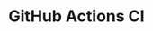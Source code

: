 # GitHub Actions CI


















































































































































































































































































































































































































































































































































































































































































































































































































































































































































































































































































































































































































































































































































































































































































































































































































































































































































































































































































































































































































































































































































































































































































































































































































































































































































































































































































































































































































































